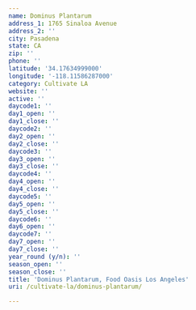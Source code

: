 ```yaml
---
name: Dominus Plantarum
address_1: 1765 Sinaloa Avenue
address_2: ''
city: Pasadena
state: CA
zip: ''
phone: ''
latitude: '34.17634999000'
longitude: '-118.11586287000'
category: Cultivate LA
website: ''
active: ''
daycode1: ''
day1_open: ''
day1_close: ''
daycode2: ''
day2_open: ''
day2_close: ''
daycode3: ''
day3_open: ''
day3_close: ''
daycode4: ''
day4_open: ''
day4_close: ''
daycode5: ''
day5_open: ''
day5_close: ''
daycode6: ''
day6_open: ''
daycode7: ''
day7_open: ''
day7_close: ''
year_round (y/n): ''
season_open: ''
season_close: ''
title: 'Dominus Plantarum, Food Oasis Los Angeles'
uri: /cultivate-la/dominus-plantarum/

---
```

